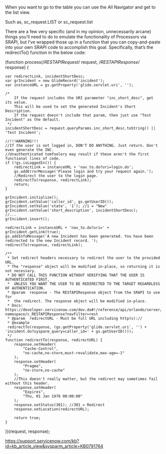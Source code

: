 When you want to go to the table you can use the All Navigator and get to the list view.

Such as, sc\_request.LIST or sc\_request.list

There are a few very specific (and in my opinion, unnecessarily arcane) things you’ll need to do to emulate the functionality of Processors via SRAPI, but I’ve wrapped those up in a function that you can copy-and-paste into your own SRAPI code to accomplish this goal. Specifically, that’s the redirectTo() function in the below code:

(function process(/_RESTAPIRequest_/ request, /_RESTAPIResponse_/ response) {

```
var redirectLink, incidentShortDesc;
var grIncident = new GlideRecord('incident');
var instanceURL = gs.getProperty('glide.servlet.uri', '');

/*
    If the request includes the URI parameter "inc_short_desc", get its value.
    This will be used to set the generated Incident's Short Description.
    If the request doesn't include that param, then just use "Test Incident" as the default.
 */
incidentShortDesc = request.queryParams.inc_short_desc.toString() || 'Test Incident';

//!!!WARNING!!!
//If the user is not logged in, DON'T DO ANYTHING. Just return. Don't even generate the INC.
//Unauthenticated tomfoolery may result if these aren't the first functional lines of code.
if (!gs.isLoggedIn()) {
    redirectLink = instanceURL + 'nav_to.do?uri=login.do';
    gs.addErrorMessage('Please login and try your request again.');
    //Redirect the user to the login page.
    redirectTo(response, redirectLink);
    return;
}

grIncident.initialize();
grIncident.setValue('caller_id', gs.getUserID());
grIncident.setValue('state', '1'); //1 = "New"
grIncident.setValue('short_description', incidentShortDesc);
//...
grIncident.insert();

redirectLink = instanceURL + 'nav_to.do?uri=' + grIncident.getLink(true);
gs.addInfoMessage('A new Incident has been generated. You have been redirected to the new Incident record. ');
redirectTo(response, redirectLink);

/**
 * Set redirect headers necessary to redirect the user to the provided URL.
 * The "response" object will be modified in-place, so returning it is not necessary.
 * DO NOT CALL THIS FUNCTION WITHOUT VERIFYING THAT THE USER IS AUTHENTICATED FIRST,
 *  UNLESS YOU WANT THE USER TO BE REDIRECTED TO THE TARGET REGARDLESS OF AUTHENTICATION.
 * @param  response - The RESTAPIResponse object from the SRAPI to use for
 *  the redirect. The response object will be modified in-place.
 * Docs: https://developer.servicenow.com/dev.do#!/reference/api/orlando/server/sn_ws-namespace/c_RESTAPIResponse?navFilter=rest
 * @param  redirectURL - Must be full URL including http(s)://
 * @example
 redirectTo(response, (gs.getProperty('glide.servlet.uri', '') + 'incident.do?sysparm_query=caller_id=' + gs.getUserID()));
 */
function redirectTo(response, redirectURL) {
    response.setHeader(
        "Cache-Control",
        "no-cache,no-store,must-revalidate,max-age=-1"
    );
    response.setHeader(
        "Pragma",
        "no-store,no-cache"
    );
    //This doesn't really matter, but the redirect may sometimes fail without this header.
    response.setHeader(
        "Expires",
        "Thu, 01 Jan 1970 00:00:00"
    );
    response.setStatus(301); //301 = Redirect
    response.setLocation(redirectURL);
    
    return true;
}
```

})(request, response);


https://support.servicenow.com/kb?id=kb_article_view&sysparm_article=KB0791764

